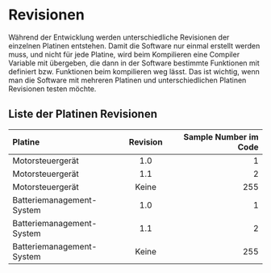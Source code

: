 # **Revisionen**

Während der Entwicklung werden unterschiedliche Revisionen der einzelnen Platinen entstehen. Damit die
Software nur einmal erstellt werden muss, und nicht für jede Platine, wird beim Kompilieren eine
Compiler Variable mit übergeben, die dann in der Software bestimmte Funktionen mit definiert bzw.
Funktionen beim kompilieren weg lässt. Das ist wichtig, wenn man die Software mit mehreren Platinen
und unterschiedlichen Platinen Revisionen testen möchte.

## Liste der Platinen Revisionen

| Platine | Revision | Sample Number im Code |
|:------- |:--------:| ---------------------:|
| Motorsteuergerät | 1.0 | 1 |
| Motorsteuergerät | 1.1 | 2 |
| Motorsteuergerät | Keine | 255 |
| Batteriemanagement-System | 1.0 | 1 |
| Batteriemanagement-System | 1.1 | 2 |
| Batteriemanagement-System | Keine | 255 |